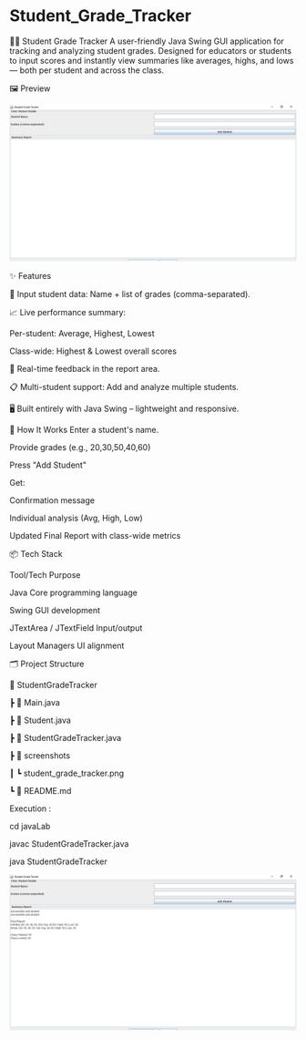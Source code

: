 # Student_Grade_Tracker
🧑‍🎓 Student Grade Tracker
A user-friendly Java Swing GUI application for tracking and analyzing student grades.
Designed for educators or students to input scores and instantly view summaries like averages, highs, and lows — both per student and across the class.

🖼️ Preview

![Image Alt](https://github.com/Nikhitha999-nikki/Student_Grade_Tracker/blob/d9bceadfd2d4d36e862f970a7f03a73b1fe39936/Student%20Grade%20Tracker%207_28_2025%209_24_14%20PM.png)


✨ Features


🧾 Input student data: Name + list of grades (comma-separated).



📈 Live performance summary:


Per-student: Average, Highest, Lowest

Class-wide: Highest & Lowest overall scores

💬 Real-time feedback in the report area.

📋 Multi-student support: Add and analyze multiple students.

🖥️ Built entirely with Java Swing – lightweight and responsive.

🧠 How It Works
Enter a student's name.

Provide grades (e.g., 20,30,50,40,60)

Press "Add Student"

Get:

Confirmation message

Individual analysis (Avg, High, Low)

Updated Final Report with class-wide metrics

📦 Tech Stack

Tool/Tech	Purpose

Java	Core programming language

Swing	GUI development

JTextArea / JTextField	Input/output

Layout Managers	UI alignment


🗂️ Project Structure

📁 StudentGradeTracker

 ┣ 📜 Main.java
 
 ┣ 📜 Student.java
 
 ┣ 📜 StudentGradeTracker.java
 
 ┣ 📁 screenshots
 
 ┃ ┗ student_grade_tracker.png
 
 ┗ 📜 README.md


Execution :


cd javaLab

javac StudentGradeTracker.java

java StudentGradeTracker


![Image Alt](https://github.com/Nikhitha999-nikki/Student_Grade_Tracker/blob/979e1bfeb8ab4058a03c3103cf66afb265e238f6/Student%20Grade%20Tracker%207_28_2025%209_25_18%20PM.png)

